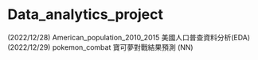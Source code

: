# Data_analytics_project

(2022/12/28) American_population_2010_2015 美國人口普查資料分析(EDA) \
(2022/12/29) pokemon_combat 寶可夢對戰結果預測 (NN)
